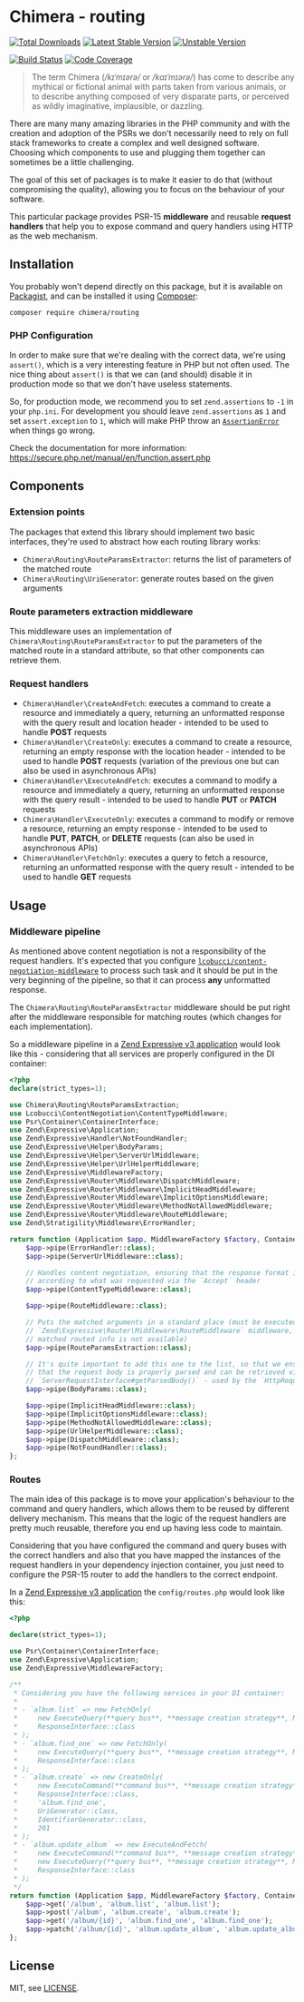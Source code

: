 # Chimera - routing

[![Total Downloads]](https://packagist.org/packages/chimera/routing)
[![Latest Stable Version]](https://packagist.org/packages/chimera/routing)
[![Unstable Version]](https://packagist.org/packages/chimera/routing)

[![Build Status]](https://github.com/chimeraphp/routing/actions?query=workflow%3A%22PHPUnit%20Tests%22+branch%3A1.0.x)
[![Code Coverage]](https://codecov.io/gh/chimeraphp/routing)

> The term Chimera (_/kɪˈmɪərə/_ or _/kaɪˈmɪərə/_) has come to describe any
mythical or fictional animal with parts taken from various animals, or to
describe anything composed of very disparate parts, or perceived as wildly
imaginative, implausible, or dazzling.

There are many many amazing libraries in the PHP community and with the creation
and adoption of the PSRs we don't necessarily need to rely on full stack
frameworks to create a complex and well designed software. Choosing which
components to use and plugging them together can sometimes be a little
challenging.

The goal of this set of packages is to make it easier to do that (without
compromising the quality), allowing you to focus on the behaviour of your
software.

This particular package provides PSR-15 **middleware** and reusable **request
handlers** that help you to expose command and query handlers using HTTP as the
web mechanism.

## Installation

You probably won't depend directly on this package, but it is available on [Packagist], and can be installed it using [Composer]:

```shell
composer require chimera/routing
```

### PHP Configuration

In order to make sure that we're dealing with the correct data, we're using `assert()`,
which is a very interesting feature in PHP but not often used. The nice thing
about `assert()` is that we can (and should) disable it in production mode so
that we don't have useless statements.

So, for production mode, we recommend you to set `zend.assertions` to `-1` in your `php.ini`.
For development you should leave `zend.assertions` as `1` and set `assert.exception` to `1`, which
will make PHP throw an [`AssertionError`](https://secure.php.net/manual/en/class.assertionerror.php)
when things go wrong.

Check the documentation for more information: https://secure.php.net/manual/en/function.assert.php

## Components

### Extension points

The packages that extend this library should implement two basic interfaces, they're
used to abstract how each routing library works:

* `Chimera\Routing\RouteParamsExtractor`: returns the list of parameters
of the matched route
* `Chimera\Routing\UriGenerator`: generate routes based on the given
arguments

### Route parameters extraction middleware

This middleware uses an implementation of `Chimera\Routing\RouteParamsExtractor`
to put the parameters of the matched route in a standard attribute, so that other components
can retrieve them.

### Request handlers

* `Chimera\Handler\CreateAndFetch`: executes a command to create a
resource and immediately a query, returning an unformatted response with the
query result and location header - intended to be used to handle **POST**
requests
* `Chimera\Handler\CreateOnly`: executes a command to create a resource,
returning an empty response with the location header - intended to be used to
handle **POST** requests (variation of the previous one but can also be used
in asynchronous APIs)
* `Chimera\Handler\ExecuteAndFetch`: executes a command to modify a
resource and immediately a query, returning an unformatted response with the
query result - intended to be used to handle **PUT** or **PATCH** requests
* `Chimera\Handler\ExecuteOnly`: executes a command to modify or remove
a resource, returning an empty response - intended to be used to
handle **PUT**, **PATCH**, or **DELETE** requests (can also be used in
asynchronous APIs)
* `Chimera\Handler\FetchOnly`: executes a query to fetch a resource,
returning an unformatted response with the query result - intended to be used
to handle **GET** requests

## Usage

### Middleware pipeline

As mentioned above content negotiation is not a responsibility of the request
handlers. It's expected that you configure [`lcobucci/content-negotiation-middleware`](https://github.com/lcobucci/content-negotiation-middleware)
to process such task and it should be put in the very beginning of the pipeline,
so that it can process **any** unformatted response.

The `Chimera\Routing\RouteParamsExtractor` middleware should be put
right after the middleware responsible for matching routes (which changes for
each implementation).

So a middleware pipeline in a [Zend Expressive v3 application](https://github.com/zendframework/zend-expressive-skeleton/blob/3.0.6/config/pipeline.php)
would look like this - considering that all services are properly configured in
the DI container:

```php
<?php
declare(strict_types=1);

use Chimera\Routing\RouteParamsExtraction;
use Lcobucci\ContentNegotiation\ContentTypeMiddleware;
use Psr\Container\ContainerInterface;
use Zend\Expressive\Application;
use Zend\Expressive\Handler\NotFoundHandler;
use Zend\Expressive\Helper\BodyParams;
use Zend\Expressive\Helper\ServerUrlMiddleware;
use Zend\Expressive\Helper\UrlHelperMiddleware;
use Zend\Expressive\MiddlewareFactory;
use Zend\Expressive\Router\Middleware\DispatchMiddleware;
use Zend\Expressive\Router\Middleware\ImplicitHeadMiddleware;
use Zend\Expressive\Router\Middleware\ImplicitOptionsMiddleware;
use Zend\Expressive\Router\Middleware\MethodNotAllowedMiddleware;
use Zend\Expressive\Router\Middleware\RouteMiddleware;
use Zend\Stratigility\Middleware\ErrorHandler;

return function (Application $app, MiddlewareFactory $factory, ContainerInterface $container) : void {
    $app->pipe(ErrorHandler::class);
    $app->pipe(ServerUrlMiddleware::class);

    // Handles content negotiation, ensuring that the response format is the best one
    // according to what was requested via the `Accept` header
    $app->pipe(ContentTypeMiddleware::class);

    $app->pipe(RouteMiddleware::class);

    // Puts the matched arguments in a standard place (must be executed after the
    // `Zend\Expressive\Router\Middleware\RouteMiddleware` middleware, otherwise
    // matched routed info is not available)
    $app->pipe(RouteParamsExtraction::class);

    // It's quite important to add this one to the list, so that we ensure
    // that the request body is properly parsed and can be retrieved via
    // `ServerRequestInterface#getParsedBody()` - used by the `HttpRequest` input
    $app->pipe(BodyParams::class);

    $app->pipe(ImplicitHeadMiddleware::class);
    $app->pipe(ImplicitOptionsMiddleware::class);
    $app->pipe(MethodNotAllowedMiddleware::class);
    $app->pipe(UrlHelperMiddleware::class);
    $app->pipe(DispatchMiddleware::class);
    $app->pipe(NotFoundHandler::class);
};
```

### Routes

The main idea of this package is to move your application's behaviour to the
command and query handlers, which allows them to be reused by different delivery
mechanism. This means that the logic of the request handlers are pretty much
reusable, therefore you end up having less code to maintain.

Considering that you have configured the command and query buses with the correct
handlers and also that you have mapped the instances of the request handlers in your
dependency injection container, you just need to configure the PSR-15 router to add
the handlers to the correct endpoint.

In a [Zend Expressive v3 application](https://github.com/zendframework/zend-expressive-skeleton)
the `config/routes.php` would look like this:

```php
<?php

declare(strict_types=1);

use Psr\Container\ContainerInterface;
use Zend\Expressive\Application;
use Zend\Expressive\MiddlewareFactory;

/**
 * Considering you have the following services in your DI container:
 *
 * - `album.list` => new FetchOnly(
 *     new ExecuteQuery(**query bus**, **message creation strategy**, MyApi\FetchAlbumList::class),
 *     ResponseInterface::class
 * );
 * - `album.find_one` => new FetchOnly(
 *     new ExecuteQuery(**query bus**, **message creation strategy**, MyApi\FindAlbum::class),
 *     ResponseInterface::class
 * );
 * - `album.create` => new CreateOnly(
 *     new ExecuteCommand(**command bus**, **message creation strategy**, MyApi\CreateAlbum::class),
 *     ResponseInterface::class,
 *     'album.find_one',
 *     UriGenerator::class,
 *     IdentifierGenerator::class,
 *     201
 * );
 * - `album.update_album` => new ExecuteAndFetch(
 *     new ExecuteCommand(**command bus**, **message creation strategy**, MyApi\UpdateAlbum::class),
 *     new ExecuteQuery(**query bus**, **message creation strategy**, MyApi\FindAlbum::class),
 *     ResponseInterface::class
 * );
 */
return function (Application $app, MiddlewareFactory $factory, ContainerInterface $container) : void {
    $app->get('/album', 'album.list', 'album.list');
    $app->post('/album', 'album.create', 'album.create');
    $app->get('/album/{id}', 'album.find_one', 'album.find_one');
    $app->patch('/album/{id}', 'album.update_album', 'album.update_album');
};
```

## License

MIT, see [LICENSE].

[Total Downloads]: https://img.shields.io/packagist/dt/chimera/routing.svg?style=flat-square
[Latest Stable Version]: https://img.shields.io/packagist/v/chimera/routing.svg?style=flat-square
[Unstable Version]: https://img.shields.io/packagist/vpre/chimera/routing.svg?style=flat-square
[Build Status]: https://img.shields.io/github/actions/workflow/status/chimeraphp/routing/phpunit.yml?branch=1.0.x&style=flat-square
[Code Coverage]: https://codecov.io/gh/chimeraphp/routing/branch/master/graph/badge.svg
[Packagist]: http://packagist.org/packages/chimera/routing
[Composer]: http://getcomposer.org
[LICENSE]: LICENSE
